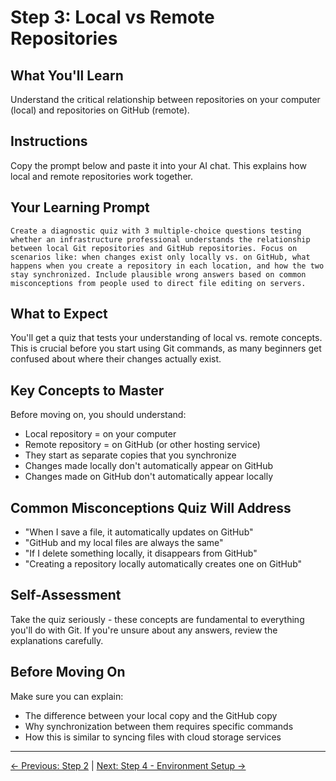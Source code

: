 # Step 3: Local vs Remote Repositories

## What You'll Learn
Understand the critical relationship between repositories on your computer (local) and repositories on GitHub (remote).

## Instructions
Copy the prompt below and paste it into your AI chat. This explains how local and remote repositories work together.

## Your Learning Prompt

```
Create a diagnostic quiz with 3 multiple-choice questions testing whether an infrastructure professional understands the relationship between local Git repositories and GitHub repositories. Focus on scenarios like: when changes exist only locally vs. on GitHub, what happens when you create a repository in each location, and how the two stay synchronized. Include plausible wrong answers based on common misconceptions from people used to direct file editing on servers.
```

## What to Expect
You'll get a quiz that tests your understanding of local vs. remote concepts. This is crucial before you start using Git commands, as many beginners get confused about where their changes actually exist.

## Key Concepts to Master
Before moving on, you should understand:
- Local repository = on your computer
- Remote repository = on GitHub (or other hosting service)
- They start as separate copies that you synchronize
- Changes made locally don't automatically appear on GitHub
- Changes made on GitHub don't automatically appear locally

## Common Misconceptions Quiz Will Address
- "When I save a file, it automatically updates on GitHub"
- "GitHub and my local files are always the same"
- "If I delete something locally, it disappears from GitHub"
- "Creating a repository locally automatically creates one on GitHub"

## Self-Assessment
Take the quiz seriously - these concepts are fundamental to everything you'll do with Git. If you're unsure about any answers, review the explanations carefully.

## Before Moving On
Make sure you can explain:
- The difference between your local copy and the GitHub copy
- Why synchronization between them requires specific commands
- How this is similar to syncing files with cloud storage services

---
[← Previous: Step 2](./step-2-creating-github-repository.md) | [Next: Step 4 - Environment Setup →](./step-4-environment-setup.md)
